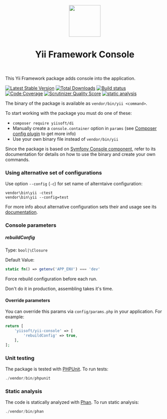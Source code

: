 <p align="center">
    <a href="https://github.com/yiisoft" target="_blank">
        <img src="https://avatars0.githubusercontent.com/u/993323" height="100px">
    </a>
    <h1 align="center">Yii Framework Console</h1>
    <br>
</p>

This Yii Framework package adds console into the application.

[![Latest Stable Version](https://poser.pugx.org/yiisoft/yii-console/v/stable.png)](https://packagist.org/packages/yiisoft/yii-console)
[![Total Downloads](https://poser.pugx.org/yiisoft/yii-console/downloads.png)](https://packagist.org/packages/yiisoft/yii-console)
[![Build status](https://github.com/yiisoft/yii-console/workflows/build/badge.svg)](https://github.com/yiisoft/yii-console/actions)
[![Code Coverage](https://scrutinizer-ci.com/g/yiisoft/yii-console/badges/coverage.png)](https://scrutinizer-ci.com/g/yiisoft/yii-console/)
[![Scrutinizer Quality Score](https://scrutinizer-ci.com/g/yiisoft/yii-console/badges/quality-score.png)](https://scrutinizer-ci.com/g/yiisoft/yii-console/)
[![static analysis](https://github.com/yiisoft/yii-console/workflows/static%20analysis/badge.svg)](https://github.com/yiisoft/yii-console/actions?query=workflow%3A%22static+analysis%22)

The binary of the package is available as `vendor/bin/yii <command>`.

To start working with the package you must do one of these:

- `composer require yiisoft/di`
- Manually create a `console.container` option in `params` (see [Composer config plugin](https://github.com/yiisoft/composer-config-plugin) to get more info)
- Use your own binary file instead of `vendor/bin/yii`

Since the package is based on [Symfony Console component](https://symfony.com/doc/current/components/console.html),
refer to its documentation for details on how to use the binary and create your own commands.

### Using alternative set of configurations 

Use option `--config` (`-c`) for set name of alterntaive configuration:

```
vendor\bin\yii -ctest
vendor\bin\yii --config=test
``` 

For more info about alternative configuration sets their and usage see its  
[documentation](https://github.com/yiisoft/composer-config-plugin/blob/master/docs/en/alternatives.md).

### Console parameters

##### rebuildConfig
 
Type: `bool|\Closure`

Default Value: 
```php
static fn() => getenv('APP_ENV') === 'dev'
```

Force rebuild configuration before each run.

Don't do it in production, assembling takes it's time.

#### Override parameters

You can override this params via `config/params.php` in your application. For example:

```php
return [
    'yiisoft/yii-console' => [
        'rebuildConfig' => true,
    ],
];
```

### Unit testing

The package is tested with [PHPUnit](https://phpunit.de/). To run tests:

```php
./vendor/bin/phpunit
```

### Static analysis

The code is statically analyzed with [Phan](https://github.com/phan/phan/wiki). To run static analysis:

```php
./vendor/bin/phan
```
